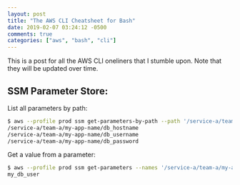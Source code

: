 ```yaml
---
layout: post
title: "The AWS CLI Cheatsheet for Bash"
date: 2019-02-07 03:24:12 -0500
comments: true
categories: ["aws", "bash", "cli"] 
---
```


This is a post for all the AWS CLI oneliners that I stumble upon. Note that they will be updated over time.

## SSM Parameter Store:

List all parameters by path:

```bash
$ aws --profile prod ssm get-parameters-by-path --path '/service-a/team-a/my-app-name/' | jq '.Parameters[]' | jq -r '.Name'
/service-a/team-a/my-app-name/db_hostname
/service-a/team-a/my-app-name/db_username
/service-a/team-a/my-app-name/db_password
```

Get a value from a parameter:

```bash
$ aws --profile prod ssm get-parameters --names '/service-a/team-a/my-app-name/db_username' --with-decryption | jq '.Parameters[]' | jq -r '.Value'
my_db_user
```

